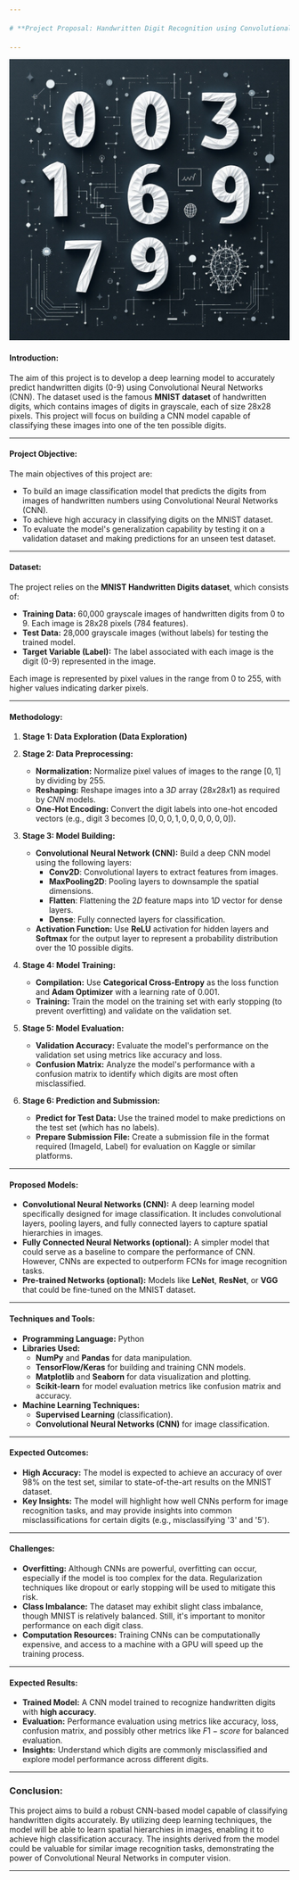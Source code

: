 ```yaml
---

# **Project Proposal: Handwritten Digit Recognition using Convolutional Neural Networks (CNN)**

---
```


![Project Overview](CNN_Digital_Recognizer_Image.jpg)


#### **Introduction:**
The aim of this project is to develop a deep learning model to accurately predict handwritten digits (0-9) using Convolutional Neural Networks (CNN). The dataset used is the famous **MNIST dataset** of handwritten digits, which contains images of digits in grayscale, each of size 28x28 pixels. This project will focus on building a CNN model capable of classifying these images into one of the ten possible digits.

---

#### **Project Objective:**
The main objectives of this project are:
- To build an image classification model that predicts the digits from images of handwritten numbers using Convolutional Neural Networks (CNN).
- To achieve high accuracy in classifying digits on the MNIST dataset.
- To evaluate the model's generalization capability by testing it on a validation dataset and making predictions for an unseen test dataset.

---

#### **Dataset:**
The project relies on the **MNIST Handwritten Digits dataset**, which consists of:
- **Training Data:** 60,000 grayscale images of handwritten digits from 0 to 9. Each image is 28x28 pixels (784 features).
- **Test Data:** 28,000 grayscale images (without labels) for testing the trained model.
- **Target Variable (Label):** The label associated with each image is the digit (0-9) represented in the image.

Each image is represented by pixel values in the range from 0 to 255, with higher values indicating darker pixels.

---

#### **Methodology:**

1. **Stage 1: Data Exploration (Data Exploration)**


2. **Stage 2: Data Preprocessing:**
   - **Normalization:** Normalize pixel values of images to the range $[0, 1]$ by dividing by $255$.
   - **Reshaping:** Reshape images into a $3D$ array $(28x28x1)$ as required by $CNN$ models.
   - **One-Hot Encoding:** Convert the digit labels into one-hot encoded vectors (e.g., digit 3 becomes $[0,0,0,1,0,0,0,0,0,0]$).

3. **Stage 3: Model Building:**
   - **Convolutional Neural Network (CNN):** Build a deep CNN model using the following layers:
     - **Conv2D**: Convolutional layers to extract features from images.
     - **MaxPooling2D**: Pooling layers to downsample the spatial dimensions.
     - **Flatten**: Flattening the $2D$ feature maps into $1D$ vector for dense layers.
     - **Dense**: Fully connected layers for classification.
   - **Activation Function:** Use **ReLU** activation for hidden layers and **Softmax** for the output layer to represent a probability distribution over the $10$ possible digits.

4. **Stage 4: Model Training:**
   - **Compilation:** Use **Categorical Cross-Entropy** as the loss function and **Adam Optimizer** with a learning rate of $0.001$.
   - **Training:** Train the model on the training set with early stopping (to prevent overfitting) and validate on the validation set.

5. **Stage 5: Model Evaluation:**
   - **Validation Accuracy:** Evaluate the model's performance on the validation set using metrics like accuracy and loss.
   - **Confusion Matrix:** Analyze the model's performance with a confusion matrix to identify which digits are most often misclassified.

6. **Stage 6: Prediction and Submission:**
   - **Predict for Test Data:** Use the trained model to make predictions on the test set (which has no labels).
   - **Prepare Submission File:** Create a submission file in the format required (ImageId, Label) for evaluation on Kaggle or similar platforms.

---

#### **Proposed Models:**
- **Convolutional Neural Networks (CNN):** A deep learning model specifically designed for image classification. It includes convolutional layers, pooling layers, and fully connected layers to capture spatial hierarchies in images.
- **Fully Connected Neural Networks (optional):** A simpler model that could serve as a baseline to compare the performance of CNN. However, CNNs are expected to outperform FCNs for image recognition tasks.
- **Pre-trained Networks (optional):** Models like **LeNet**, **ResNet**, or **VGG** that could be fine-tuned on the MNIST dataset.

---

#### **Techniques and Tools:**
- **Programming Language:** Python
- **Libraries Used:**
  - **NumPy** and **Pandas** for data manipulation.
  - **TensorFlow/Keras** for building and training CNN models.
  - **Matplotlib** and **Seaborn** for data visualization and plotting.
  - **Scikit-learn** for model evaluation metrics like confusion matrix and accuracy.
- **Machine Learning Techniques:**
  - **Supervised Learning** (classification).
  - **Convolutional Neural Networks (CNN)** for image classification.

---

#### **Expected Outcomes:**
- **High Accuracy:** The model is expected to achieve an accuracy of over $98$% on the test set, similar to state-of-the-art results on the MNIST dataset.
- **Key Insights:** The model will highlight how well CNNs perform for image recognition tasks, and may provide insights into common misclassifications for certain digits (e.g., misclassifying '3' and '5').

---

#### **Challenges:**
- **Overfitting:** Although CNNs are powerful, overfitting can occur, especially if the model is too complex for the data. Regularization techniques like dropout or early stopping will be used to mitigate this risk.
- **Class Imbalance:** The dataset may exhibit slight class imbalance, though MNIST is relatively balanced. Still, it's important to monitor performance on each digit class.
- **Computation Resources:** Training CNNs can be computationally expensive, and access to a machine with a GPU will speed up the training process.

---

#### **Expected Results:**
- **Trained Model:** A CNN model trained to recognize handwritten digits with **high accuracy**.
- **Evaluation:** Performance evaluation using metrics like accuracy, loss, confusion matrix, and possibly other metrics like $F1-score$ for balanced evaluation.
- **Insights:** Understand which digits are commonly misclassified and explore model performance across different digits.

---

### **Conclusion:**
This project aims to build a robust CNN-based model capable of classifying handwritten digits accurately. By utilizing deep learning techniques, the model will be able to learn spatial hierarchies in images, enabling it to achieve high classification accuracy. The insights derived from the model could be valuable for similar image recognition tasks, demonstrating the power of Convolutional Neural Networks in computer vision.

---
